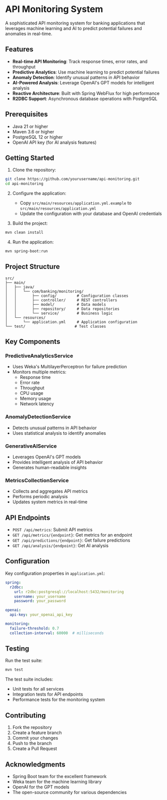 # API Monitoring System

A sophisticated API monitoring system for banking applications that leverages machine learning and AI to predict potential failures and anomalies in real-time.

## Features

- **Real-time API Monitoring**: Track response times, error rates, and throughput
- **Predictive Analytics**: Use machine learning to predict potential failures
- **Anomaly Detection**: Identify unusual patterns in API behavior
- **AI-Powered Analysis**: Leverage OpenAI's GPT models for intelligent analysis
- **Reactive Architecture**: Built with Spring WebFlux for high performance
- **R2DBC Support**: Asynchronous database operations with PostgreSQL

## Prerequisites

- Java 21 or higher
- Maven 3.6 or higher
- PostgreSQL 12 or higher
- OpenAI API key (for AI analysis features)

## Getting Started

1. Clone the repository:
```bash
git clone https://github.com/yourusername/api-monitoring.git
cd api-monitoring
```

2. Configure the application:
   - Copy `src/main/resources/application.yml.example` to `src/main/resources/application.yml`
   - Update the configuration with your database and OpenAI credentials

3. Build the project:
```bash
mvn clean install
```

4. Run the application:
```bash
mvn spring-boot:run
```

## Project Structure

```
src/
├── main/
│   ├── java/
│   │   └── com/banking/monitoring/
│   │       ├── config/         # Configuration classes
│   │       ├── controller/     # REST controllers
│   │       ├── model/          # Data models
│   │       ├── repository/     # Data repositories
│   │       └── service/        # Business logic
│   └── resources/
│       └── application.yml     # Application configuration
└── test/                      # Test classes
```

## Key Components

### PredictiveAnalyticsService
- Uses Weka's MultilayerPerceptron for failure prediction
- Monitors multiple metrics:
  - Response time
  - Error rate
  - Throughput
  - CPU usage
  - Memory usage
  - Network latency

### AnomalyDetectionService
- Detects unusual patterns in API behavior
- Uses statistical analysis to identify anomalies

### GenerativeAIService
- Leverages OpenAI's GPT models
- Provides intelligent analysis of API behavior
- Generates human-readable insights

### MetricsCollectionService
- Collects and aggregates API metrics
- Performs periodic analysis
- Updates system metrics in real-time

## API Endpoints

- `POST /api/metrics`: Submit API metrics
- `GET /api/metrics/{endpoint}`: Get metrics for an endpoint
- `GET /api/predictions/{endpoint}`: Get failure predictions
- `GET /api/analysis/{endpoint}`: Get AI analysis

## Configuration

Key configuration properties in `application.yml`:

```yaml
spring:
  r2dbc:
    url: r2dbc:postgresql://localhost:5432/monitoring
    username: your_username
    password: your_password

openai:
  api-key: your_openai_api_key

monitoring:
  failure-threshold: 0.7
  collection-interval: 60000  # milliseconds
```

## Testing

Run the test suite:
```bash
mvn test
```

The test suite includes:
- Unit tests for all services
- Integration tests for API endpoints
- Performance tests for the monitoring system

## Contributing

1. Fork the repository
2. Create a feature branch
3. Commit your changes
4. Push to the branch
5. Create a Pull Request


## Acknowledgments

- Spring Boot team for the excellent framework
- Weka team for the machine learning library
- OpenAI for the GPT models
- The open-source community for various dependencies 